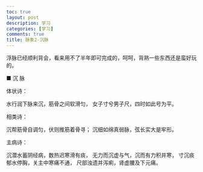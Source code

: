 ```yaml
---
toc: true
layout: post
description: 学习
categories: [学习]
comments: true
title: 脉象2-沉脉
---
```


浮脉已经顺利背会，看来用不了半年即可完成的，呵呵，背熟一些东西还是蛮好玩的。

■ 沉  脉

 

体状诗：

水行润下脉来沉，筋骨之间软滑匀，
女子寸兮男子尺，四时如此号为平。

相类诗：

沉帮筋骨自调匀，伏则推筋着骨寻；
沉细如绵真弱脉，弦长实大是牢形。

主病诗：

沉潜水蓄阴经病，数热迟寒滑有痰，
无力而沉虚与气，沉而有力积并寒，
寸沉痰郁水停胸，关主中寒痛不通，
尺部浊遗并泻痢，肾虚腰及下元痛。

